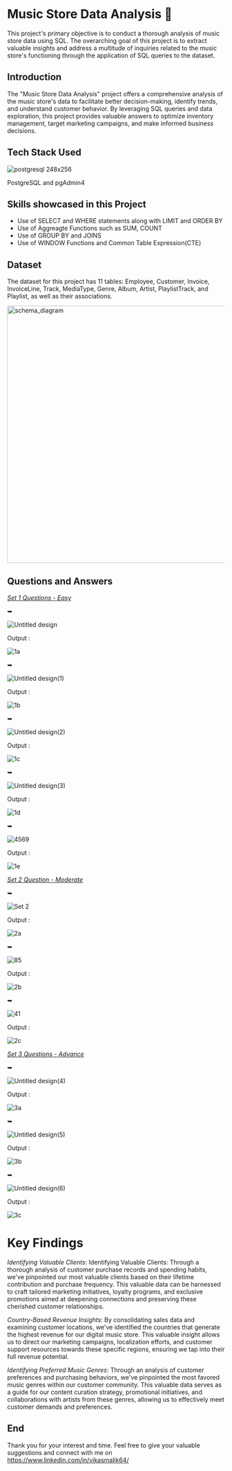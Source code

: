 # Music Store Data Analysis 🎵

This project's primary objective is to conduct a thorough analysis of music store data using SQL. The overarching goal of this project is to extract valuable insights and address a multitude of inquiries related to the music store's functioning through the application of SQL queries to the dataset.

## Introduction

The "Music Store Data Analysis" project offers a comprehensive analysis of the music store's data to facilitate better decision-making, identify trends, and understand customer behavior. By leveraging SQL queries and data exploration, this project provides valuable answers to optimize inventory management, target marketing campaigns, and make informed business decisions.

## Tech Stack Used

![postgresql 248x256](https://github.com/VikasMalik64/Images/blob/6d3c58b28c9ace3846d807cd4430cd275937be8c/Music%20Store%20SQL/postgresql-logo-svgrepo-com.png)

PostgreSQL and pgAdmin4

## Skills showcased in this Project

- Use of SELECT and WHERE statements along with LIMIT and ORDER BY 
- Use of Aggreagte Functions such as SUM, COUNT
- Use of GROUP BY and JOINS
- Use of WINDOW Functions and Common Table Expression(CTE)
  
## Dataset

The dataset for this project has 11 tables: Employee, Customer, Invoice, InvoiceLine, Track, MediaType, Genre, Album, Artist, PlaylistTrack, and Playlist, as well as their associations.

<img width="594" alt="schema_diagram" src="https://github.com/VikasMalik64/Music_Store_Analysis_Project_SQL/blob/ee8903c76a127881a4bf9ddb2eea1a2050011b3f/schema_diagram.png">

## Questions and Answers

<ins>_Set 1 Questions - Easy_</ins>

➥

![Untitled design](https://github.com/VikasMalik64/Images/blob/43b2b521f3aed4f33b7df533478dee299e1355e5/Music%20Store%20SQL/Q_Set1/Q_1.jpg)

Output :

![1a](https://github.com/VikasMalik64/Images/blob/43b2b521f3aed4f33b7df533478dee299e1355e5/Music%20Store%20SQL/Q_Set1/Output_1.jpg)


➥



![Untitled design(1)](https://github.com/VikasMalik64/Images/blob/43b2b521f3aed4f33b7df533478dee299e1355e5/Music%20Store%20SQL/Q_Set1/Q_2.jpg)

Output :

![1b](https://github.com/VikasMalik64/Images/blob/43b2b521f3aed4f33b7df533478dee299e1355e5/Music%20Store%20SQL/Q_Set1/Output_2.jpg)

➥

![Untitled design(2)](https://github.com/VikasMalik64/Images/blob/43b2b521f3aed4f33b7df533478dee299e1355e5/Music%20Store%20SQL/Q_Set1/Q_3.jpg)

Output :

![1c](https://github.com/VikasMalik64/Images/blob/43b2b521f3aed4f33b7df533478dee299e1355e5/Music%20Store%20SQL/Q_Set1/Output_3.jpg)

➥

![Untitled design(3)](https://github.com/VikasMalik64/Images/blob/43b2b521f3aed4f33b7df533478dee299e1355e5/Music%20Store%20SQL/Q_Set1/Q_4.jpg)

Output :

![1d](https://github.com/VikasMalik64/Images/blob/43b2b521f3aed4f33b7df533478dee299e1355e5/Music%20Store%20SQL/Q_Set1/Output_4.jpg)

 ➥
 
![4569](https://github.com/VikasMalik64/Images/blob/43b2b521f3aed4f33b7df533478dee299e1355e5/Music%20Store%20SQL/Q_Set1/Q_5.jpg)

Output :

![1e](https://github.com/VikasMalik64/Images/blob/43b2b521f3aed4f33b7df533478dee299e1355e5/Music%20Store%20SQL/Q_Set1/Output_5.jpg)



<ins>_Set 2 Question - Moderate_</ins>

➥

![Set 2](https://github.com/VikasMalik64/Images/blob/43b2b521f3aed4f33b7df533478dee299e1355e5/Music%20Store%20SQL/Q_Set2/Q_6.jpg)

Output :

![2a](https://github.com/VikasMalik64/Images/blob/43b2b521f3aed4f33b7df533478dee299e1355e5/Music%20Store%20SQL/Q_Set2/Output_6.jpg)

➥

![85](https://github.com/VikasMalik64/Images/blob/43b2b521f3aed4f33b7df533478dee299e1355e5/Music%20Store%20SQL/Q_Set2/Q_7.jpg)

Output :

![2b](https://github.com/VikasMalik64/Images/blob/43b2b521f3aed4f33b7df533478dee299e1355e5/Music%20Store%20SQL/Q_Set2/Output_7.jpg)

➥

![41](https://github.com/VikasMalik64/Images/blob/43b2b521f3aed4f33b7df533478dee299e1355e5/Music%20Store%20SQL/Q_Set2/Q_8.jpg)

Output :

![2c](https://github.com/VikasMalik64/Images/blob/43b2b521f3aed4f33b7df533478dee299e1355e5/Music%20Store%20SQL/Q_Set2/Output_8.jpg)



<ins>_Set 3 Questions - Advance_</ins>

➥

![Untitled design(4)](https://github.com/VikasMalik64/Images/blob/43b2b521f3aed4f33b7df533478dee299e1355e5/Music%20Store%20SQL/Q_Set3/Q_9.jpg)

Output :

![3a](https://github.com/VikasMalik64/Images/blob/43b2b521f3aed4f33b7df533478dee299e1355e5/Music%20Store%20SQL/Q_Set3/Output_9.jpg)

➥

![Untitled design(5)](https://github.com/VikasMalik64/Images/blob/43b2b521f3aed4f33b7df533478dee299e1355e5/Music%20Store%20SQL/Q_Set3/Q_10.jpg)

Output :

![3b](https://github.com/VikasMalik64/Images/blob/43b2b521f3aed4f33b7df533478dee299e1355e5/Music%20Store%20SQL/Q_Set3/Output_10.jpg)

➥

![Untitled design(6)](https://github.com/VikasMalik64/Images/blob/43b2b521f3aed4f33b7df533478dee299e1355e5/Music%20Store%20SQL/Q_Set3/Q_11.jpg)

Output :

![3c](https://github.com/VikasMalik64/Images/blob/43b2b521f3aed4f33b7df533478dee299e1355e5/Music%20Store%20SQL/Q_Set3/Output_11.jpg)

# Key Findings

_Identifying Valuable Clients_: Identifying Valuable Clients: Through a thorough analysis of customer purchase records and spending habits, we've pinpointed our most valuable clients based on their lifetime contribution and purchase frequency. This valuable data can be harnessed to craft tailored marketing initiatives, loyalty programs, and exclusive promotions aimed at deepening connections and preserving these cherished customer relationships.

_Country-Based Revenue Insights_: By consolidating sales data and examining customer locations, we've identified the countries that generate the highest revenue for our digital music store. This valuable insight allows us to direct our marketing campaigns, localization efforts, and customer support resources towards these specific regions, ensuring we tap into their full revenue potential.

_Identifying Preferred Music Genres_: Through an analysis of customer preferences and purchasing behaviors, we've pinpointed the most favored music genres within our customer community. This valuable data serves as a guide for our content curation strategy, promotional initiatives, and collaborations with artists from these genres, allowing us to effectively meet customer demands and preferences.

## End

Thank you for your interest and time. Feel free to give your valuable suggestions and connect with me on https://www.linkedin.com/in/vikasmalik64/
